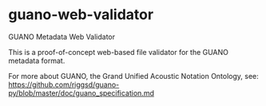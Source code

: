 # guano-web-validator
GUANO Metadata Web Validator

This is a proof-of-concept web-based file validator for the GUANO metadata format. 

For more about GUANO, the Grand Unified Acoustic Notation Ontology, see: https://github.com/riggsd/guano-py/blob/master/doc/guano_specification.md
